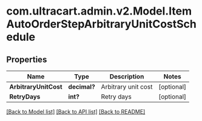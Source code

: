 # com.ultracart.admin.v2.Model.ItemAutoOrderStepArbitraryUnitCostSchedule
## Properties

Name | Type | Description | Notes
------------ | ------------- | ------------- | -------------
**ArbitraryUnitCost** | **decimal?** | Arbitrary unit cost | [optional] 
**RetryDays** | **int?** | Retry days | [optional] 


[[Back to Model list]](../README.md#documentation-for-models) [[Back to API list]](../README.md#documentation-for-api-endpoints) [[Back to README]](../README.md)


